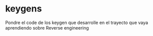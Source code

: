 # keygens
Pondre el code de los keygen que desarrolle en el trayecto que vaya aprendiendo sobre Reverse engineering
